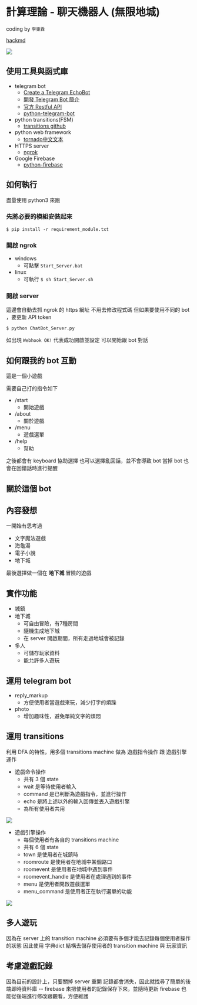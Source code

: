 計算理論 - 聊天機器人 (無限地城)
===
coding by `李東霖`

[hackmd](https://hackmd.io/s/rkp0EM5e-)

![](https://i.imgur.com/59v7gnG.png)

## 使用工具與函式庫

- telegram bot
    - [Create a Telegram EchoBot](http://lee-w.github.io/posts/bot/2017/03/create-a-telegram-echobot/)
    - [開發 Telegram Bot 簡介](http://blog.30sparks.com/develop-telegram-bot-introduction/)
    - [官方 Restful API](https://core.telegram.org/bots/api)
    - [python-telegram-bot](https://github.com/python-telegram-bot/python-telegram-bot#table-of-contents)
- python transitions(FSM)
    - [transitions github](https://github.com/tyarkoni/transitions)
- python web framework
    - [tornado中文文本](https://tornado-zh.readthedocs.io/zh/latest/)
- HTTPS server
    - [ngrok](https://ngrok.com/)
- Google Firebase
    - [python-firebase](https://pypi.python.org/pypi/python-firebase/1.2)

## 如何執行

盡量使用 python3 來跑

### 先將必要的模組安裝起來

`$ pip install -r requirement_module.txt`

### 開啟 ngrok

- windows
    - 可點擊 `Start_Server.bat`
- linux
    - 可執行 `$ sh Start_Server.sh`

### 開啟 server

這邊會自動去抓 ngrok 的 https 網址
不用去修改程式碼
但如果要使用不同的 bot ，要更新 API token

`$ python ChatBot_Server.py`

如出現 `Webhook OK!` 代表成功開啟並設定
可以開始跟 bot 對話

## 如何跟我的 bot 互動

這是一個小遊戲

需要自己打的指令如下

- /start
    - 開始遊戲
- /about
    - 關於遊戲
- /menu
    - 遊戲選單
- /help
    - 幫助

之後都會有 keyboard 協助選擇
也可以選擇亂回話，並不會導致 bot 當掉
bot 也會在回錯話時進行提醒

## 關於這個 bot

## 內容發想

一開始有思考過

- 文字魔法遊戲
- 海龜湯
- 電子小說
- 地下城

最後選擇做一個在 **地下城** 冒險的遊戲

## 實作功能

- 城鎮
- 地下城
    - 可自由冒險，有7種房間
    - 隨機生成地下城
    - 在 server 開啟期間，所有走過地城會被記錄
- 多人
    - 可儲存玩家資料
    - 能允許多人遊玩

## 運用 telegram bot

- reply_markup
    - 方便使用者當遊戲來玩，減少打字的煩躁
- photo
    - 增加趣味性，避免單純文字的煩悶

## 運用 transitions

利用 DFA 的特性，用多個 transitions machine 做為 遊戲指令操作 跟 遊戲引擎運作

- 遊戲命令操作
    - 共有 3 個 state
    - wait 是等待使用者輸入
    - command 是已判斷為遊戲指令，並進行操作
    - echo 是將上述以外的輸入回傳並丟入遊戲引擎
    - 為所有使用者共用

![](https://i.imgur.com/ynBTNs4.png)

- 遊戲引擎操作
    - 每個使用者有各自的 transitions machine
    - 共有 6 個 state
    - town 是使用者在城鎮時
    - roomroute 是使用者在地城中某個路口
    - roomevent 是使用者在地城中遇到事件
    - roomevent_handle 是使用者在處理遇到的事件
    - menu 是使用者開啟遊戲選單
    - menu_command 是使用者正在執行選單的功能

![](https://i.imgur.com/2z0Dkjn.png)

## 多人遊玩

因為在 server 上的 transition machine 必須要有多個才能去記錄每個使用者操作的狀態
因此使用 字典dict 結構去儲存使用者的 transition machine 與 玩家資訊

## 考慮遊戲記錄

因為目前的設計上，只要關掉 server 重開
記錄都會消失，因此就找尋了簡單的後端即時資料庫 -- firebase
來把使用者的記錄保存下來，並隨時更新
firebase 也能從後端進行修改跟觀看，方便維護
